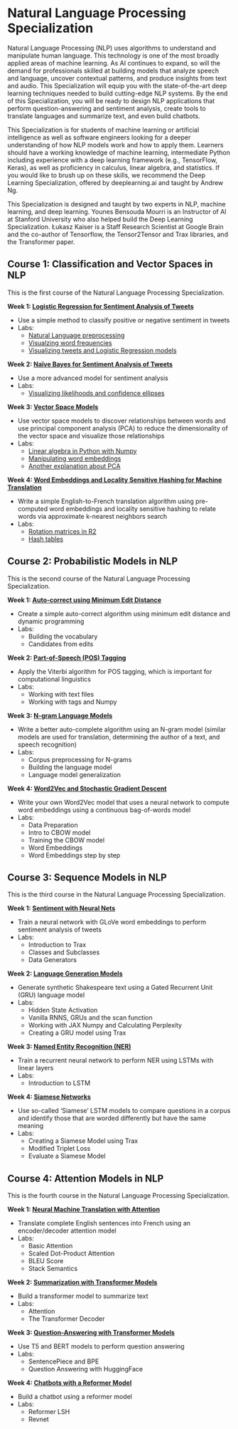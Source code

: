 # Natural Language Processing Specialization

Natural Language Processing (NLP) uses algorithms to understand and manipulate human language. This technology is one of the most broadly applied areas of machine learning. As AI continues to expand, so will the demand for professionals skilled at building models that analyze speech and language, uncover contextual patterns, and produce insights from text and audio.
This Specialization will equip you with the state-of-the-art deep learning techniques needed to build cutting-edge NLP systems. By the end of this Specialization, you will be ready to design NLP applications that perform question-answering and sentiment analysis, create tools to translate languages and summarize text, and even build chatbots.

This Specialization is for students of machine learning or artificial intelligence as well as software engineers looking for a deeper understanding of how NLP models work and how to apply them. Learners should have a working knowledge of machine learning, intermediate Python including experience with a deep learning framework (e.g., TensorFlow, Keras), as well as proficiency in calculus, linear algebra, and statistics. If you would like to brush up on these skills, we recommend the Deep Learning Specialization, offered by deeplearning.ai and taught by Andrew Ng.

This Specialization is designed and taught by two experts in NLP, machine learning, and deep learning. Younes Bensouda Mourri is an Instructor of AI at Stanford University who also helped build the Deep Learning Specialization. Łukasz Kaiser is a Staff Research Scientist at Google Brain and the co-author of Tensorflow, the Tensor2Tensor and Trax libraries, and the Transformer paper.

## Course 1: Classification and Vector Spaces in NLP

This is the first course of the Natural Language Processing Specialization.

**Week 1: [Logistic Regression for Sentiment Analysis of Tweets](1_classification_vector_spaces/Week_1/assignment/C1_W1_Assignment.ipynb)**

- Use a simple method to classify positive or negative sentiment in tweets
- Labs:
	- [Natural Language preprocessing](1_classification_vector_spaces/Week_1/labs/C1_W1_lecture_nb_01_preprocessing.ipynb)
	- [Visualzing word frequencies](1_classification_vector_spaces/Week_1/labs/C1_W1_lecture_nb_02_word_frequencies.ipynb)
	- [Visualizing tweets and Logistic Regression models](1_classification_vector_spaces/Week_1/labs/C1_W1_lecture_nb_03_logistic_regression_model.ipynb) 	

**Week 2: [Naïve Bayes for Sentiment Analysis of Tweets](1_classification_vector_spaces/Week_2/assignment/C1_W2_Assignment.ipynb)**

- Use a more advanced model for sentiment analysis
- Labs:
	- [Visualizing likelihoods and confidence ellipses](1_classification_vector_spaces/Week_2/labs/C1_W2_lecture_nb_01_visualizing_naive_bayes.ipynb)

**Week 3: [Vector Space Models](1_classification_vector_spaces/Week_3/assignment/C1_W3_Assignment.ipynb)**

- Use vector space models to discover relationships between words and use principal component analysis (PCA) to reduce the dimensionality of the vector space and visualize those relationships
- Labs:
	- [Linear algebra in Python with Numpy](1_classification_vector_spaces/Week_3/labs/C1_W3_lecture_nb_01_linear_algebra.ipynb)
	- [Manipulating word embeddings](1_classification_vector_spaces/Week_3/labs/C1_W3_lecture_nb_02_manipulating_word_embeddings.ipynb)
	- [Another explanation about PCA](1_classification_vector_spaces/Week_3/labs/C1_W3_lecture_nb_03_pca.ipynb)

**Week 4: [Word Embeddings and Locality Sensitive Hashing for Machine Translation](1_classification_vector_spaces/Week_4/assignment/C1_W4_Assignment.ipynb)**

- Write a simple English-to-French translation algorithm using pre-computed word embeddings and locality sensitive hashing to relate words via approximate k-nearest neighbors search
- Labs:
	- [Rotation matrices in R2](1_classification_vector_spaces/Week_4/labs/C1_W4_lecture_nb_01_vector_manipulation.ipynb)
	- [Hash tables](1_classification_vector_spaces/Week_4/labs/C1_W4_lecture_nb_02_hash_functions_and_multiplanes.ipynb)


## Course 2: Probabilistic Models in NLP

This is the second course of the Natural Language Processing Specialization.

**Week 1: [Auto-correct using Minimum Edit Distance](2_probabilistic_models/Week_1/assignment/C2_W1_Assignment.ipynb)**

- Create a simple auto-correct algorithm using minimum edit distance and dynamic programming
- Labs:
	- Building the vocabulary
	- Candidates from edits

**Week 2: [Part-of-Speech (POS) Tagging](2_probabilistic_models/Week_2/assignment/C2_W2_Assignment.ipynb)**

- Apply the Viterbi algorithm for POS tagging, which is important for computational linguistics
- Labs:
	- Working with text files
	- Working with tags and Numpy

**Week 3: [N-gram Language Models](2_probabilistic_models/Week_3/assignment/C2_W3_Assignment.ipynb)**

- Write a better auto-complete algorithm using an N-gram model (similar models are used for translation, determining the author of a text, and speech recognition)
- Labs:
	- Corpus preprocessing for N-grams
	- Building the language model
	- Language model generalization

**Week 4: [Word2Vec and Stochastic Gradient Descent](2_probabilistic_models/Week_4/assignment/C2_W4_Assignment.ipynb)**

- Write your own Word2Vec model that uses a neural network to compute word embeddings using a continuous bag-of-words model
- Labs:
	- Data Preparation
	- Intro to CBOW model
	- Training the CBOW model
	- Word Embeddings
	- Word Embeddings step by step


## Course 3: Sequence Models in NLP

This is the third course in the Natural Language Processing Specialization.

**Week 1: [Sentiment with Neural Nets](3_sequence_models/Week_1/assignment/C3_W1_Assignment.ipynb)**

- Train a neural network with GLoVe word embeddings to perform sentiment analysis of tweets
- Labs:
	- Introduction to Trax
	- Classes and Subclasses
	- Data Generators

**Week 2: [Language Generation Models](3_sequence_models/Week_2/assignment/C3_W2_Assignment.ipynb)**

- Generate synthetic Shakespeare text using a Gated Recurrent Unit (GRU) language model
- Labs:
	- Hidden State Activation
	- Vanilla RNNS, GRUs and the scan function
	- Working with JAX Numpy and Calculating Perplexity
	- Creating a GRU model using Trax

**Week 3: [Named Entity Recognition (NER)](3_sequence_models/Week_3/assignment/C3_W3_Assignment.ipynb)**

- Train a recurrent neural network to perform NER using LSTMs with linear layers
- Labs:
	- Introduction to LSTM

**Week 4: [Siamese Networks](3_sequence_models/Week_4/assignment/C3_W4_Assignment.ipynb)**

- Use so-called ‘Siamese’ LSTM models to compare questions in a corpus and identify those that are worded differently but have the same meaning
- Labs:
	- Creating a Siamese Model using Trax
	- Modified Triplet Loss
	- Evaluate a Siamese Model

## Course 4: Attention Models in NLP

This is the fourth course in the Natural Language Processing Specialization.

**Week 1: [Neural Machine Translation with Attention](4_attention_models/Week_1/assignment/C4_W1_Assignment.ipynb)**

- Translate complete English sentences into French using an encoder/decoder attention model
- Labs:
	- Basic Attention
	- Scaled Dot-Product Attention
	- BLEU Score
	- Stack Semantics

**Week 2: [Summarization with Transformer Models](4_attention_models/Week_2/assignment/C4_W2_Assignment.ipynb)**

- Build a transformer model to summarize text
- Labs:
	- Attention
	- The Transformer Decoder

**Week 3: [Question-Answering with Transformer Models](4_attention_models/Week_3/assignment/C4_W3_Assignment.ipynb)**

- Use T5 and BERT models to perform question answering
- Labs:
	- SentencePiece and BPE
	- Question Answering with HuggingFace 

**Week 4: [Chatbots with a Reformer Model](4_attention_models/Week_4/assignment/C4_W4_Assignment.ipynb)**

- Build a chatbot using a reformer model
- Labs:
	- Reformer LSH
	- Revnet
